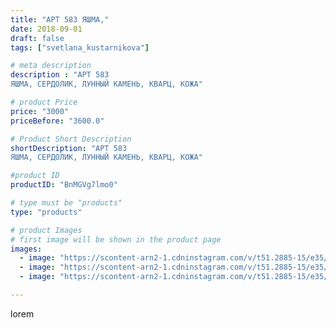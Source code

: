 ```yaml
---
title: "АРТ 583 ЯШМА,"
date: 2018-09-01
draft: false
tags: ["svetlana_kustarnikova"]

# meta description
description : "АРТ 583
ЯШМА, СЕРДОЛИК, ЛУННЫЙ КАМЕНЬ, КВАРЦ, КОЖА"

# product Price
price: "3000"
priceBefore: "3600.0"

# Product Short Description
shortDescription: "АРТ 583
ЯШМА, СЕРДОЛИК, ЛУННЫЙ КАМЕНЬ, КВАРЦ, КОЖА"

#product ID
productID: "BnMGVg7lmo0"

# type must be "products"
type: "products"

# product Images
# first image will be shown in the product page
images:
  - image: "https://scontent-arn2-1.cdninstagram.com/v/t51.2885-15/e35/39918982_532840463824103_2767792125155213312_n.jpg?se=7&tp=1&_nc_ht=scontent-arn2-1.cdninstagram.com&_nc_cat=111&_nc_ohc=yeHV5o3FN3kAX9YBi0F&oh=81c8642e35276b1e14b8b40390d9ea9f&oe=6069AAED&ig_cache_key=MTg1ODg4ODIxMTkxNzY2Njg0Nw%3D%3D.2"
  - image: "https://scontent-arn2-1.cdninstagram.com/v/t51.2885-15/e35/39600374_231831037484634_4254798648723898368_n.jpg?se=7&tp=1&_nc_ht=scontent-arn2-1.cdninstagram.com&_nc_cat=106&_nc_ohc=0l5H44xvN4kAX9y9JdA&oh=f662a569df5b0be82a15048681572ac0&oe=606AF7A9&ig_cache_key=MTg1ODg4ODIyODAyMzc2NDkzNA%3D%3D.2"
  - image: "https://scontent-arn2-1.cdninstagram.com/v/t51.2885-15/e35/39498701_296435934281402_6188820420657938432_n.jpg?se=8&tp=1&_nc_ht=scontent-arn2-1.cdninstagram.com&_nc_cat=102&_nc_ohc=O2AKUOOQ9MQAX-UOF6c&oh=1a9c3e0c9ee1295e84860ea8013737d3&oe=606C07F9&ig_cache_key=MTg1ODg4ODI0MTEwMTY1Njc3Mg%3D%3D.2"

---
```

lorem

